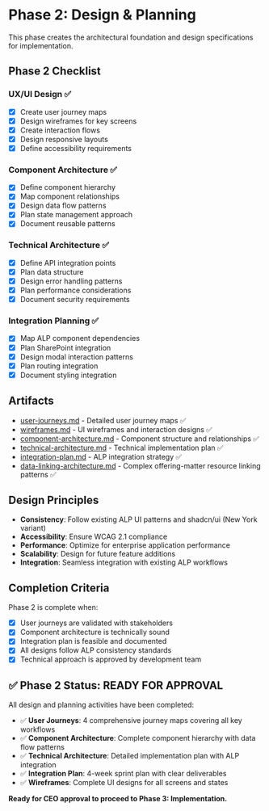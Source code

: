 # Phase 2: Design & Planning

This phase creates the architectural foundation and design specifications for implementation.

## Phase 2 Checklist

### UX/UI Design ✅
- [x] Create user journey maps
- [x] Design wireframes for key screens
- [x] Create interaction flows
- [x] Design responsive layouts
- [x] Define accessibility requirements

### Component Architecture ✅
- [x] Define component hierarchy
- [x] Map component relationships
- [x] Design data flow patterns
- [x] Plan state management approach
- [x] Document reusable patterns

### Technical Architecture ✅
- [x] Define API integration points
- [x] Plan data structure
- [x] Design error handling patterns
- [x] Plan performance considerations
- [x] Document security requirements

### Integration Planning ✅
- [x] Map ALP component dependencies
- [x] Plan SharePoint integration
- [x] Design modal interaction patterns
- [x] Plan routing integration
- [x] Document styling integration

## Artifacts

- [user-journeys.md](./user-journeys.md) - Detailed user journey maps ✅
- [wireframes.md](./wireframes.md) - UI wireframes and interaction designs ✅
- [component-architecture.md](./component-architecture.md) - Component structure and relationships ✅
- [technical-architecture.md](./technical-architecture.md) - Technical implementation plan ✅
- [integration-plan.md](./integration-plan.md) - ALP integration strategy ✅
- [data-linking-architecture.md](./data-linking-architecture.md) - Complex offering-matter resource linking patterns ✅

## Design Principles

- **Consistency**: Follow existing ALP UI patterns and shadcn/ui (New York variant)
- **Accessibility**: Ensure WCAG 2.1 compliance
- **Performance**: Optimize for enterprise application performance
- **Scalability**: Design for future feature additions
- **Integration**: Seamless integration with existing ALP workflows

## Completion Criteria

Phase 2 is complete when:
- [x] User journeys are validated with stakeholders
- [x] Component architecture is technically sound
- [x] Integration plan is feasible and documented
- [x] All designs follow ALP consistency standards
- [x] Technical approach is approved by development team

## ✅ Phase 2 Status: READY FOR APPROVAL

All design and planning activities have been completed:
- ✅ **User Journeys**: 4 comprehensive journey maps covering all key workflows
- ✅ **Component Architecture**: Complete component hierarchy with data flow patterns
- ✅ **Technical Architecture**: Detailed implementation plan with ALP integration
- ✅ **Integration Plan**: 4-week sprint plan with clear deliverables
- ✅ **Wireframes**: Complete UI designs for all screens and states

**Ready for CEO approval to proceed to Phase 3: Implementation.**